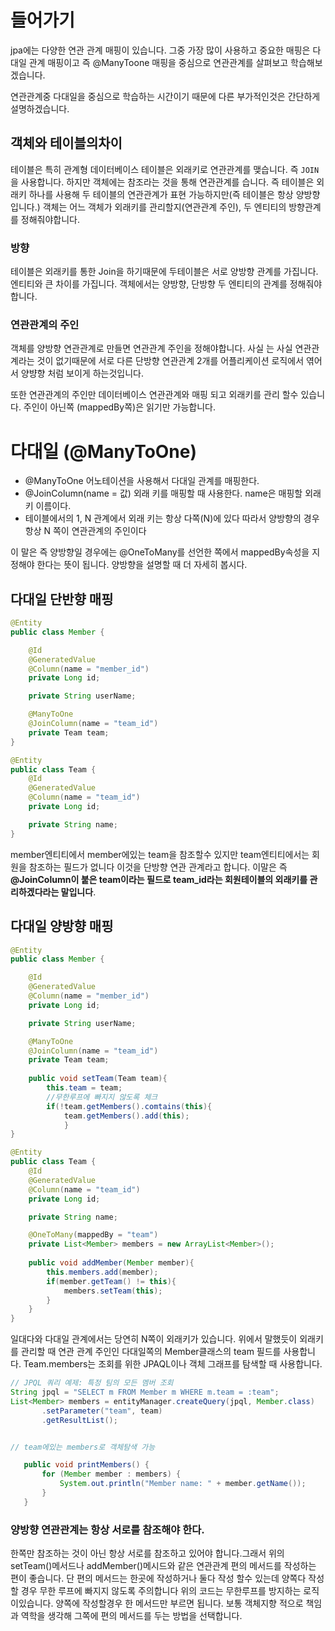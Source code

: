 # 들어가기
jpa에는 다양한 연관 관계 매핑이 있습니다. 그중 가장 많이 사용하고 중요한 매핑은 
다대일 관계 매핑이고 즉 @ManyToone 매핑을 중심으로 연관관계를 살펴보고 학습해보겠습니다.

연관관계중 다대일을 중심으로 학습하는 시간이기 때문에 다른 부가적인것은 간단하게 설명하겠습니다.
## 객체와 테이블의차이
테이블은 특히 관계형 데이터베이스 테이블은 외래키로 연관관계를 맺습니다. 즉 `JOIN`
을 사용합니다. 하지만 객체에는 참조라는 것을 통해 연관관계를 습니다. 즉 테이블은 외래키 하나를 사용해 두 테이블의 연관관계가 표현 가능하지만(즉 테이블은 항상 양방향입니다.) 객체는 어느 객체가 외래키를 관리할지(연관관계 주인), 두 엔티티의 방향관계를 정해줘야합니다.

### 방향
테이블은 외래키를 통한 Join을 하기때문에 두테이블은 서로 양방향 관계를 가집니다. 엔티티와 큰 차이를 가집니다. 객체에서는 양방향, 단방향 두 엔티티의 관계를 정해줘야합니다.

### 연관관계의 주인
객체를 양방향 연관관계로 만들면 연관관계 주인을 정해야합니다. 사실 는 사실 연관관계라는 것이 없기때문에 서로 다른 단방향 연관관계 2개를 어플리케이션 로직에서 엮어서 양뱡향 처럼 보이게 하는것입니다.

또한 연관관계의 주인만 데이터베이스 연관관계와 매핑 되고 외래키를 관리 할수 있습니다.
주인이 아닌쪽 (mappedBy쪽)은 읽기만 가능합니다.

# 다대일 (@ManyToOne)
- @ManyToOne 어노테이션을 사용해서 다대일 관계를 매핑한다.
- @JoinColumn(name = 값) 외래 키를 매핑할 때 사용한다. name은 매핑할 외래 키 이름이다.
- 테이블에서의 1, N 관계에서 외래 키는 항상 다쪽(N)에 있다 따라서 양방향의 경우 항상 N 쪽이 연관관계의 주인이다

이 말은 즉 양방향일 경우에는 @OneToMany를 선언한 쪽에서 mappedBy속성을 지정해야 한다는 뜻이 됩니다. 양방향을 설명할 때 더 자세히 봅시다.

## 다대일 단반향 매핑
```java
@Entity
public class Member {

    @Id
    @GeneratedValue
    @Column(name = "member_id")
    private Long id;

    private String userName;

    @ManyToOne
    @JoinColumn(name = "team_id")
    private Team team;
}
```

```java
@Entity
public class Team {
    @Id
    @GeneratedValue
    @Column(name = "team_id")
    private Long id;

    private String name;
}
```

member엔티티에서 member에있는 team을 참조할수 있지만 team엔티티에서는 회원을 참조하는 필드가 없니다 이것을 단방향 연관 관계라고 합니다.
이말은 즉 **@JoinColumn이 붙은 team이라는 필드로 team_id라는 회원테이블의 외래키를 관리하겠다라는 말입니다**.

## 다대일 양방향 매핑

```java
@Entity
public class Member {

    @Id
    @GeneratedValue
    @Column(name = "member_id")
    private Long id;

    private String userName;

    @ManyToOne
    @JoinColumn(name = "team_id")
    private Team team;
    
    public void setTeam(Team team){
    	this.team = team;
        //무한루프에 빠지지 않도록 체크
        if(!team.getMembers().comtains(this){
        	team.getMembers().add(this);
            }
}
```

```java
@Entity
public class Team {
    @Id
    @GeneratedValue
    @Column(name = "team_id")
    private Long id;

    private String name;

    @OneToMany(mappedBy = "team")
    private List<Member> members = new ArrayList<Member>();
    
    public void addMember(Member member){
        this.members.add(member);
        if(member.getTeam() != this){
            members.setTeam(this);
        }
    }
}
```

일대다와 다대일 관계에서는 당연히 N쪽이 외래키가 있습니다. 위에서 말했듯이 외래키를 관리할 때 연관 관계 주인인 다대일쪽의 Member클래스의 team 필드를  사용합니다.
 Team.members는 조회를 위한 JPAQL이나 객체 그래프를 탐색할 때 사용합니다.
 
 ``` java
 // JPQL 쿼리 예제: 특정 팀의 모든 멤버 조회
String jpql = "SELECT m FROM Member m WHERE m.team = :team";
List<Member> members = entityManager.createQuery(jpql, Member.class)
        .setParameter("team", team)
        .getResultList();


// team에있는 members로 객체탐색 가능

    public void printMembers() {
        for (Member member : members) {
            System.out.println("Member name: " + member.getName());
        }
    }
 ```
 
 ### 양방향 연관관계는 항상 서로를 참조해야 한다.
 
 한쪽만 참조하는 것이 아닌 항상 서로를 참조하고 있어야 합니다.그래서 위의 setTeam()메서드나
addMember()메시드와 같은 연관관계 편의 메서드를 작성하는 편이 좋습니다.
단 편의 메서드는 한곳에 작성하거나 둘다 작성 할수 있는데 양쪽다 작성할 경우 무한 루프에 빠지지 않도록 주의합니다 위의 코드는 무한루프를 방지하는 로직이있습니다.
양쪽에 작성할경우 한 메서드만 부르면 됩니다. 보통 객체지향 적으로 책임과 역학을 생각해 그쪽에 편의 메서드를 두는 방법을 선택합니다.
 
